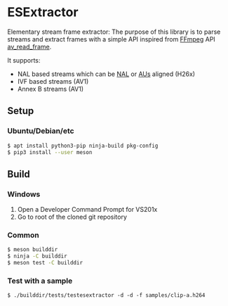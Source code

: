 # ESExtractor

Elementary stream frame extractor:
The purpose of this library is to parse streams and extract frames with a simple API inspired from [FFmpeg](https://ffmpeg.org) API
[av_read_frame](https://ffmpeg4d.dpldocs.info/ffmpeg.libavformat.avformat.av_read_frame.html).

It supports:
  - NAL based streams which can be [NAL](https://en.wikipedia.org/wiki/Network_Abstraction_Layer) or [AUs](https://en.wikipedia.org/wiki/Network_Abstraction_Layer#Access_Units) aligned  (H26x)
  - IVF based streams (AV1)
  - Annex B streams (AV1)

## Setup

### Ubuntu/Debian/etc

```sh
$ apt install python3-pip ninja-build pkg-config
$ pip3 install --user meson
```


## Build

### Windows

1. Open a Developer Command Prompt for VS201x
2. Go to root of the cloned git repository

### Common

```sh
$ meson builddir
$ ninja -C builddir
$ meson test -C builddir
```

### Test with a sample

```
$ ./builddir/tests/testesextractor -d -d -f samples/clip-a.h264
```